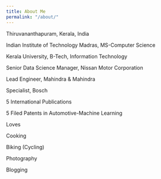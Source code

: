 ```yaml
---
title: About Me
permalink: "/about/"
---
```


<i class="fa fa-home fa-3x"></i> Thiruvananthapuram, Kerala, India 

<i class="fa fa-graduation-cap fa-3x"></i>  Indian Institute of Technology Madras, MS-Computer Science 

<i class="fa fa-graduation-cap fa-3x"></i>  Kerala University, B-Tech, Information Technology 

<i class="fas fa-industry  fa-3x"></i>  Senior Data Science Manager, Nissan Motor Corporation

<i class="fas fa-industry  fa-3x"></i>  Lead Engineer, Mahindra & Mahindra 

<i class="fas fa-industry fa-3x"></i>  Specialist, Bosch


<i class="fas fa-certificate fa-3x"></i>  5 International Publications

<i class="fas fa-certificate fa-3x"></i>  5 Filed Patents in Automotive-Machine Learning

<i class="far fa-heart fa-3x " ></i>    Loves 

 <i class="fas fa-concierge-bell fa-2x"></i>   Cooking

<i class="fas fa-biking  fa-2x"></i>   Biking (Cycling)

 <i class="fas  fas fa-camera  fa-2x"> </i>   Photography 

  <i class="far fa-edit  fa-2x"></i> Blogging
